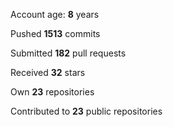 Account age: **8** years

Pushed **1513** commits

Submitted **182** pull requests

Received **32** stars

Own **23** repositories

Contributed to **23** public repositories
